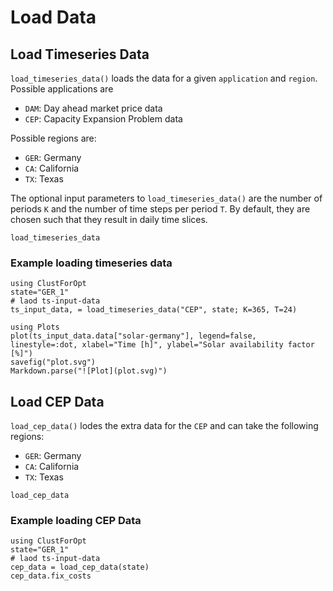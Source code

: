 # Load Data
## Load Timeseries Data
`load_timeseries_data()` loads the data for a given `application` and `region`.
Possible applications are
- `DAM`: Day ahead market price data
- `CEP`: Capacity Expansion Problem data

Possible regions are:
- `GER`: Germany
- `CA`: California
- `TX`: Texas

The optional input parameters to `load_timeseries_data()` are the number of periods `K` and the number of time steps per period `T`. By default, they are chosen such that they result in daily time slices.

```@docs
load_timeseries_data
```
### Example loading timeseries data
```@example
using ClustForOpt
state="GER_1"
# laod ts-input-data
ts_input_data, = load_timeseries_data("CEP", state; K=365, T=24)

using Plots
plot(ts_input_data.data["solar-germany"], legend=false, linestyle=:dot, xlabel="Time [h]", ylabel="Solar availability factor [%]")
savefig("plot.svg")
Markdown.parse("![Plot](plot.svg)")
```


## Load CEP Data
`load_cep_data()` lodes the extra data for the `CEP` and can take the following regions:
- `GER`: Germany
- `CA`: California
- `TX`: Texas

```@docs
load_cep_data
```
### Example loading CEP Data
```@example
using ClustForOpt
state="GER_1"
# laod ts-input-data
cep_data = load_cep_data(state)
cep_data.fix_costs
```

